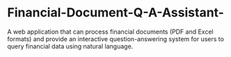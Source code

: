# Financial-Document-Q-A-Assistant-
A web application that can process financial documents (PDF and Excel formats) and provide an interactive question-answering system for users to query financial data using natural language.
